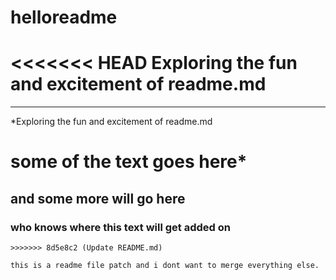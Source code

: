 # helloreadme
<<<<<<< HEAD
Exploring the fun and excitement of readme.md
=======
---
*Exploring the fun and excitement of readme.md
# some of the text goes here*
## and some more will go here
### who knows where this text will get added on
```and what this one will do
>>>>>>> 8d5e8c2 (Update README.md)

this is a readme file patch and i dont want to merge everything else.